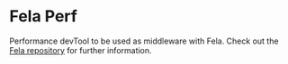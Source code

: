 # Fela Perf

Performance devTool to be used as middleware with Fela.
Check out the [Fela repository](https://github.com/rofrischmann/fela) for further information.
